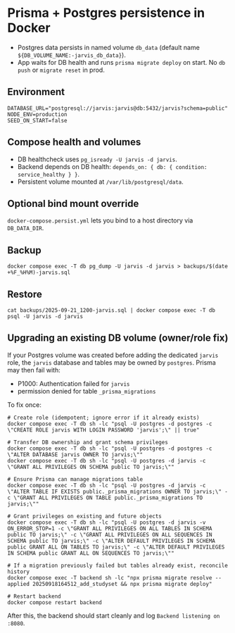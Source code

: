 # Prisma + Postgres persistence in Docker

- Postgres data persists in named volume `db_data` (default name `${DB_VOLUME_NAME:-jarvis_db_data}`).
- App waits for DB health and runs `prisma migrate deploy` on start. No `db push` or `migrate reset` in prod.

## Environment

```
DATABASE_URL="postgresql://jarvis:jarvis@db:5432/jarvis?schema=public"
NODE_ENV=production
SEED_ON_START=false
```

## Compose health and volumes

- DB healthcheck uses `pg_isready -U jarvis -d jarvis`.
- Backend depends on DB health: `depends_on: { db: { condition: service_healthy } }`.
- Persistent volume mounted at `/var/lib/postgresql/data`.

## Optional bind mount override

`docker-compose.persist.yml` lets you bind to a host directory via `DB_DATA_DIR`.

## Backup

```
docker compose exec -T db pg_dump -U jarvis -d jarvis > backups/$(date +%F_%H%M)-jarvis.sql
```

## Restore

```
cat backups/2025-09-21_1200-jarvis.sql | docker compose exec -T db psql -U jarvis -d jarvis
```

## Upgrading an existing DB volume (owner/role fix)

If your Postgres volume was created before adding the dedicated `jarvis` role, the `jarvis` database and tables may be owned by `postgres`. Prisma may then fail with:

- P1000: Authentication failed for `jarvis`
- permission denied for table `_prisma_migrations`

To fix once:

```
# Create role (idempotent; ignore error if it already exists)
docker compose exec -T db sh -lc "psql -U postgres -d postgres -c \"CREATE ROLE jarvis WITH LOGIN PASSWORD 'jarvis';\" || true"

# Transfer DB ownership and grant schema privileges
docker compose exec -T db sh -lc "psql -U postgres -d postgres -c \"ALTER DATABASE jarvis OWNER TO jarvis;\""
docker compose exec -T db sh -lc "psql -U postgres -d jarvis -c \"GRANT ALL PRIVILEGES ON SCHEMA public TO jarvis;\""

# Ensure Prisma can manage migrations table
docker compose exec -T db sh -lc "psql -U postgres -d jarvis -c \"ALTER TABLE IF EXISTS public._prisma_migrations OWNER TO jarvis;\" -c \"GRANT ALL PRIVILEGES ON TABLE public._prisma_migrations TO jarvis;\""

# Grant privileges on existing and future objects
docker compose exec -T db sh -lc "psql -U postgres -d jarvis -v ON_ERROR_STOP=1 -c \"GRANT ALL PRIVILEGES ON ALL TABLES IN SCHEMA public TO jarvis;\" -c \"GRANT ALL PRIVILEGES ON ALL SEQUENCES IN SCHEMA public TO jarvis;\" -c \"ALTER DEFAULT PRIVILEGES IN SCHEMA public GRANT ALL ON TABLES TO jarvis;\" -c \"ALTER DEFAULT PRIVILEGES IN SCHEMA public GRANT ALL ON SEQUENCES TO jarvis;\""

# If a migration previously failed but tables already exist, reconcile history
docker compose exec -T backend sh -lc "npx prisma migrate resolve --applied 20250918164512_add_studyset && npx prisma migrate deploy"

# Restart backend
docker compose restart backend
```

After this, the backend should start cleanly and log `Backend listening on :8080`.
